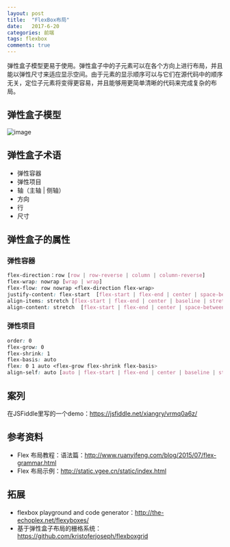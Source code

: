```yaml
---
layout: post
title:  "FlexBox布局"
date:   2017-6-20
categories: 前端
tags: flexbox
comments: true
---
```


弹性盒子模型更易于使用。弹性盒子中的子元素可以在各个方向上进行布局，并且能以弹性尺寸来适应显示空间。由于元素的显示顺序可以与它们在源代码中的顺序无关，定位子元素将变得更容易，并且能够用更简单清晰的代码来完成复杂的布局。

## 弹性盒子模型

![image](/assets/images/flexbox.png)

## 弹性盒子术语

- 弹性容器
- 弹性项目
- 轴（主轴 | 侧轴）
- 方向
- 行
- 尺寸

## 弹性盒子的属性

### 弹性容器

``` css
flex-direction：row [row | row-reverse | column | column-reverse]
flex-wrap: nowrap [wrap | wrap]
flex-flow: row nowrap <flex-direction flex-wrap>
justify-content: flex-start  [flex-start | flex-end | center | space-between | space-around]
align-items: stretch [flex-start | flex-end | center | baseline | stretch]
align-content: stretch  [flex-start | flex-end | center | space-between | space-around | stretch]
```

### 弹性项目

``` css
order: 0
flex-grow: 0
flex-shrink: 1
flex-basis: auto
flex: 0 1 auto <flex-grow flex-shrink flex-basis>
align-self: auto [auto | flex-start | flex-end | center | baseline | stretch]
```

## 案列

在JSFiddle里写的一个demo：https://jsfiddle.net/xiangry/vrmq0a6z/

## 参考资料

- Flex 布局教程：语法篇：http://www.ruanyifeng.com/blog/2015/07/flex-grammar.html
- Flex 布局示例：http://static.vgee.cn/static/index.html

## 拓展

- flexbox playground and code generator：http://the-echoplex.net/flexyboxes/
- 基于弹性盒子布局的栅格系统：https://github.com/kristoferjoseph/flexboxgrid
